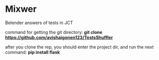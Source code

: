 # Mixwer
Belender answers of tests in JCT

command for getting the git directory:
**git clone https://github.com/avishaigonen123/TestsShuffler**

after you clone the rep, you should enter the project dir, and run the next command:
**pip install flask**
